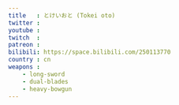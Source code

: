 ```yaml
---
title   : とけいおと (Tokei oto)
twitter :
youtube :
twitch  :
patreon :
bilibili: https://space.bilibili.com/250113770
country : cn
weapons :
    - long-sword
    - dual-blades
    - heavy-bowgun
---
```

